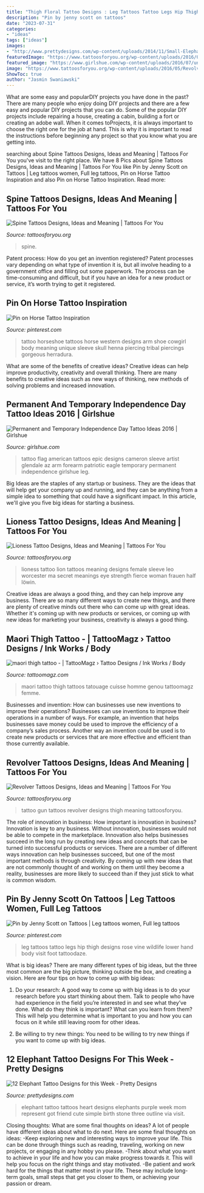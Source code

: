 ```yaml
---
title: "Thigh Floral Tattoo Designs : Leg Tattoos Tattoo Legs Hip Thigh Designs Rose Vine Wildlife Lower Hand Body Visit Foot Tattoodaze"
description: "Pin by jenny scott on tattoos"
date: "2023-07-31"
categories:
- "ideas"
tags: ["ideas"]
images:
- "http://www.prettydesigns.com/wp-content/uploads/2014/11/Small-Elephant-Tattoo1.jpg"
featuredImage: "https://www.tattoosforyou.org/wp-content/uploads/2016/05/Revolver-Tattoo-Designs.jpg"
featured_image: "https://www.girlshue.com/wp-content/uploads/2016/07/unnamed-file-150.jpg"
image: "https://www.tattoosforyou.org/wp-content/uploads/2016/05/Revolver-Tattoo-Designs.jpg"
ShowToc: true
author: "Jasmin Swaniawski"
---
```



What are some easy and popularDIY projects you have done in the past?
There are many people who enjoy doing DIY projects and there are a few easy and popular DIY projects that you can do. Some of the popular DIY projects include repairing a house, creating a cabin, building a fort or creating an adobe wall. When it comes toProjects, it is always important to choose the right one for the job at hand. This is why it is important to read the instructions before beginning any project so that you know what you are getting into.

	

		
searching about Spine Tattoos Designs, Ideas and Meaning | Tattoos For You you've visit to the right place. We have 8 Pics about Spine Tattoos Designs, Ideas and Meaning | Tattoos For You like Pin by Jenny Scott on Tattoos | Leg tattoos women, Full leg tattoos, Pin on Horse Tattoo Inspiration and also Pin on Horse Tattoo Inspiration. Read more:
		
    
## Spine Tattoos Designs, Ideas And Meaning | Tattoos For You

<img loading=lazy src="https://www.tattoosforyou.org/wp-content/uploads/2016/05/Spine-Tattoos-for-Men.jpg" onerror="this.onerror=null;this.src='https://tse4.mm.bing.net/th?id=OIP.IK6J3dJHJ2Yc1sJljR7mAgHaJ3&amp;pid=15.1';" alt="Spine Tattoos Designs, Ideas and Meaning | Tattoos For You">

_Source: tattoosforyou.org_

>spine. 

	

Patent process: How do you get an invention registered?
Patent processes vary depending on what type of invention it is, but all involve heading to a government office and filling out some paperwork. The process can be time-consuming and difficult, but if you have an idea for a new product or service, it’s worth trying to get it registered.

    
## Pin On Horse Tattoo Inspiration

<img loading=lazy src="https://i.pinimg.com/736x/35/ec/3f/35ec3f55fbb4e0aaf1e1496ebcb78beb.jpg" onerror="this.onerror=null;this.src='https://tse1.mm.bing.net/th?id=OIP.4pFRKCCNuEr2Fwp8DtgZgQAAAA&amp;pid=15.1';" alt="Pin on Horse Tattoo Inspiration">

_Source: pinterest.com_

>tattoo horseshoe tattoos horse western designs arm shoe cowgirl body meaning unique sleeve skull henna piercing tribal piercings gorgeous herradura. 

	

What are some of the benefits of creative ideas?
Creative ideas can help improve productivity, creativity and overall thinking. There are many benefits to creative ideas such as new ways of thinking, new methods of solving problems and increased innovation.

    
## Permanent And Temporary Independence Day Tattoo Ideas 2016 | Girlshue

<img loading=lazy src="https://www.girlshue.com/wp-content/uploads/2016/07/unnamed-file-150.jpg" onerror="this.onerror=null;this.src='https://tse2.mm.bing.net/th?id=OIP.x5DH8kTbTLYG-0vbhs1kjAHaNJ&amp;pid=15.1';" alt="Permanent and Temporary Independence Day Tattoo Ideas 2016 | Girlshue">

_Source: girlshue.com_

>tattoo flag american tattoos epic designs cameron sleeve artist glendale az arm forearm patriotic eagle temporary permanent independence girlshue leg. 

	

Big Ideas are the staples of any startup or business. They are the ideas that will help get your company up and running, and they can be anything from a simple idea to something that could have a significant impact. In this article, we'll give you five big ideas for starting a business.

    
## Lioness Tattoo Designs, Ideas And Meaning | Tattoos For You

<img loading=lazy src="https://www.tattoosforyou.org/wp-content/uploads/2017/09/Lioness-Tattoo-Pictures.jpg" onerror="this.onerror=null;this.src='https://tse4.mm.bing.net/th?id=OIP.qt-y5qR7fpXl2gKkTVJS9gHaJ3&amp;pid=15.1';" alt="Lioness Tattoo Designs, Ideas and Meaning | Tattoos For You">

_Source: tattoosforyou.org_

>lioness tattoo lion tattoos meaning designs female sleeve leo worcester ma secret meanings eye strength fierce woman frauen half löwin. 

	

Creative ideas are always a good thing, and they can help improve any business. There are so many different ways to create new things, and there are plenty of creative minds out there who can come up with great ideas. Whether it's coming up with new products or services, or coming up with new ideas for marketing your business, creativity is always a good thing.

    
## Maori Thigh Tattoo - | TattooMagz › Tattoo Designs / Ink Works / Body

<img loading=lazy src="https://tattoomagz.com/wp-content/uploads/2013/11/maori-thigh-tattoo.jpg" onerror="this.onerror=null;this.src='https://tse4.mm.bing.net/th?id=OIP.r_2_ByOS7-vg0WQInH4Y-ADQEs&amp;pid=15.1';" alt="maori thigh tattoo - | TattooMagz › Tattoo Designs / Ink Works / Body">

_Source: tattoomagz.com_

>maori tattoo thigh tattoos tatouage cuisse homme genou tattoomagz femme. 

	

Businesses and invention: How can businesses use new inventions to improve their operations?
Businesses can use inventions to improve their operations in a number of ways. For example, an invention that helps businesses save money could be used to improve the efficiency of a company’s sales process. Another way an invention could be used is to create new products or services that are more effective and efficient than those currently available.

    
## Revolver Tattoos Designs, Ideas And Meaning | Tattoos For You

<img loading=lazy src="https://www.tattoosforyou.org/wp-content/uploads/2016/05/Revolver-Tattoo-Designs.jpg" onerror="this.onerror=null;this.src='https://tse3.mm.bing.net/th?id=OIP.eG2lF3BuM5kl9zjNJJh2TAHaKW&amp;pid=15.1';" alt="Revolver Tattoos Designs, Ideas and Meaning | Tattoos For You">

_Source: tattoosforyou.org_

>tattoo gun tattoos revolver designs thigh meaning tattoosforyou. 

	

The role of innovation in business: How important is innovation in business?
Innovation is key to any business. Without innovation, businesses would not be able to compete in the marketplace. Innovation also helps businesses succeed in the long run by creating new ideas and concepts that can be turned into successful products or services. There are a number of different ways innovation can help businesses succeed, but one of the most important methods is through creativity. By coming up with new ideas that are not commonly thought of and working on them until they become a reality, businesses are more likely to succeed than if they just stick to what is common wisdom.

    
## Pin By Jenny Scott On Tattoos | Leg Tattoos Women, Full Leg Tattoos

<img loading=lazy src="https://i.pinimg.com/736x/3d/20/3f/3d203fff5779f5fc9338831a8bff063a--women-leg-tattoos-hip-tattoos.jpg" onerror="this.onerror=null;this.src='https://tse2.mm.bing.net/th?id=OIP.iXMPqpZy9LJaIlCd-cyXjQHaJ4&amp;pid=15.1';" alt="Pin by Jenny Scott on Tattoos | Leg tattoos women, Full leg tattoos">

_Source: pinterest.com_

>leg tattoos tattoo legs hip thigh designs rose vine wildlife lower hand body visit foot tattoodaze. 

	

What is big ideas?
There are many different types of big ideas, but the three most common are the big picture, thinking outside the box, and creating a vision. Here are four tips on how to come up with big ideas:
1. Do your research: A good way to come up with big ideas is to do your research before you start thinking about them. Talk to people who have had experience in the field you’re interested in and see what they’ve done. What do they think is important? What can you learn from them? This will help you determine what is important to you and how you can focus on it while still leaving room for other ideas.

2. Be willing to try new things: You need to be willing to try new things if you want to come up with big ideas.

    
## 12 Elephant Tattoo Designs For This Week - Pretty Designs

<img loading=lazy src="http://www.prettydesigns.com/wp-content/uploads/2014/11/Small-Elephant-Tattoo1.jpg" onerror="this.onerror=null;this.src='https://tse1.mm.bing.net/th?id=OIP.JGPtfoaYYlu2O27IsLal7QHaJ3&amp;pid=15.1';" alt="12 Elephant Tattoo Designs for this Week - Pretty Designs">

_Source: prettydesigns.com_

>elephant tattoo tattoos heart designs elephants purple week mom represent got friend cute simple birth stone three outline via visit. 

	

Closing thoughts: What are some final thoughts on ideas?
A lot of people have different ideas about what to do next. Here are some final thoughts on ideas: 
-Keep exploring new and interesting ways to improve your life. This can be done through things such as reading, traveling, working on new projects, or engaging in any hobby you please.
-Think about what you want to achieve in your life and how you can make progress towards it. This will help you focus on the right things and stay motivated. 
-Be patient and work hard for the things that matter most in your life. These may include long-term goals, small steps that get you closer to them, or achieving your passion or dream.

